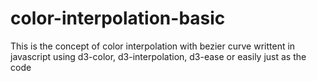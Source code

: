 # color-interpolation-basic
This is the concept of color interpolation with bezier curve writtent in javascript
using d3-color, d3-interpolation, d3-ease or easily just as the code
<script src="https://d3js.org/d3.v7.min.js"></script>

